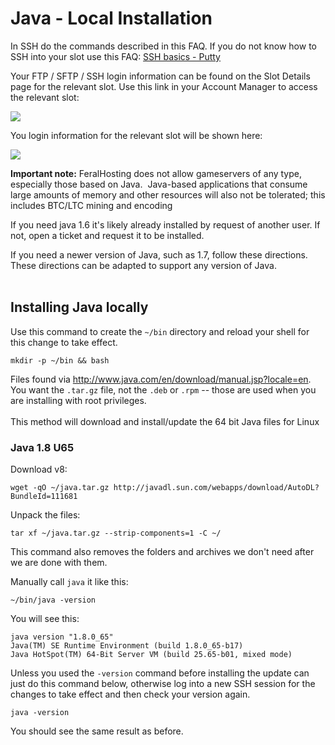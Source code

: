 Java - Local Installation
=========================

  
In SSH do the commands described in this FAQ. If you do not know how to SSH into your slot use this FAQ: [SSH basics - Putty](https://www.feralhosting.com/faq/view?question=12)  
  
Your FTP / SFTP / SSH login information can be found on the Slot Details page for the relevant slot. Use this link in your Account Manager to access the relevant slot:  
  
![](https://raw.github.com/feralhosting/feralfilehosting/master/Feral%20Wiki/0%20Generic/slot_detail_link.png)  
  
You login information for the relevant slot will be shown here:  
  
![](https://raw.github.com/feralhosting/feralfilehosting/master/Feral%20Wiki/0%20Generic/slot_detail_ssh.png)  
  
**Important note:** FeralHosting does not allow gameservers of any type, especially those based on Java.  Java-based applications that consume large amounts of memory and other resources will also not be tolerated; this includes BTC/LTC mining and encoding  
  
If you need java 1.6 it's likely already installed by request of another user. If not, open a ticket and request it to be installed.  
  
If you need a newer version of Java, such as 1.7, follow these directions. These directions can be adapted to support any version of Java.  
     

Installing Java locally
-----------------------

  
Use this command to create the `~/bin` directory and reload your shell for this change to take effect.  
  

    mkdir -p ~/bin && bash

  
Files found via <http://www.java.com/en/download/manual.jsp?locale=en>. You want the `.tar.gz` file, not the `.deb` or `.rpm` -- those are used when you are installing with root privileges.  
     
This method will download and install/update the 64 bit Java files for Linux  
  

### Java 1.8 U65

  
Download v8:  
  

    wget -qO ~/java.tar.gz http://javadl.sun.com/webapps/download/AutoDL?BundleId=111681

  
Unpack the files:  
  

    tar xf ~/java.tar.gz --strip-components=1 -C ~/

  
This command also removes the folders and archives we don't need after we are done with them.  
  
Manually call `java` it like this:  
  

    ~/bin/java -version

  
You will see this:  
  

    java version "1.8.0_65"
    Java(TM) SE Runtime Environment (build 1.8.0_65-b17)
    Java HotSpot(TM) 64-Bit Server VM (build 25.65-b01, mixed mode)

  
Unless you used the `-version` command before installing the update can just do this command below, otherwise log into a new SSH session for the changes to take effect and then check your version again.  
  

    java -version

  
You should see the same result as before.  
  

